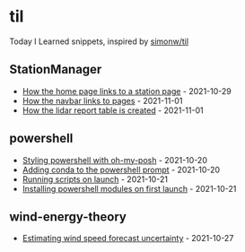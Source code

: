# til
Today I Learned snippets, inspired by [simonw/til](https://github.com/simonw/til)

<!-- index starts -->
## StationManager

* [How the home page links to a station page](https://github.com/rdmolony/til/blob/main/stationmanager/how-the-homepage-links-to-station-pages.md) - 2021-10-29
* [How the navbar links to pages](https://github.com/rdmolony/til/blob/main/stationmanager/how-the-navbar-links-to-pages.md) - 2021-11-01
* [How the lidar report table is created](https://github.com/rdmolony/til/blob/main/stationmanager/how-the-lidar-report-is-created.md) - 2021-11-01

## powershell

* [Styling powershell with oh-my-posh](https://github.com/rdmolony/til/blob/main/powershell/styling-powershell-with-oh-my-posh.md) - 2021-10-20
* [Adding conda to the powershell prompt](https://github.com/rdmolony/til/blob/main/powershell/adding-conda-to-the-powershell-profile.md) - 2021-10-20
* [Running scripts on launch](https://github.com/rdmolony/til/blob/main/powershell/running-scripts-on-launch.md) - 2021-10-21
* [Installing powershell modules on first launch](https://github.com/rdmolony/til/blob/main/powershell/installing-powershell-modules-on-first-launch.md) - 2021-10-21

## wind-energy-theory

* [Estimating wind speed forecast uncertainty](https://github.com/rdmolony/til/blob/main/wind-energy-theory/estimating-wind-speed-forecast-uncertainty.md) - 2021-10-27
<!-- index ends -->